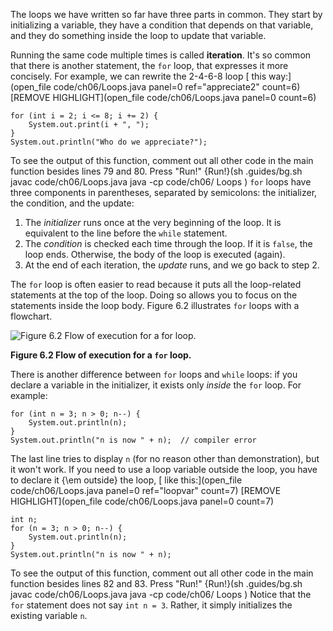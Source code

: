 The loops we have written so far have three parts in common. They start by initializing a variable, they have a condition that depends on that variable, and they do something inside the loop to update that variable.


Running the same code multiple times is called **iteration**. It's so common that there is another statement, the `for` loop, that expresses it more concisely. For example, we can rewrite the 2-4-6-8 loop [ this way:](open_file code/ch06/Loops.java panel=0 ref="appreciate2" count=6)
 [REMOVE HIGHLIGHT](open_file code/ch06/Loops.java panel=0 count=6)


```code
for (int i = 2; i <= 8; i += 2) {
    System.out.print(i + ", ");
}
System.out.println("Who do we appreciate?");
```

To see the output of this function, comment out all other code in the main function besides lines 79 and 80. Press "Run!"
{Run!}(sh .guides/bg.sh javac code/ch06/Loops.java java -cp code/ch06/ Loops )
 `for` loops have three components in parentheses, separated by semicolons: the initializer, the condition, and the update:



1. The *initializer* runs once at the very beginning of the loop. It is equivalent to the line before the `while` statement.
1. The *condition* is checked each time through the loop. If it is `false`, the loop ends. Otherwise, the body of the loop is executed (again).
1. At the end of each iteration, the *update* runs, and we go back to step 2.



The `for` loop is often easier to read because it puts all the loop-related statements at the top of the loop. Doing so allows you to focus on the statements inside the loop body. Figure 6.2 illustrates `for` loops with a flowchart.


![Figure 6.2 Flow of execution for a `for` loop.](figs/for.jpg)

**Figure 6.2 Flow of execution for a `for` loop.**

There is another difference between `for` loops and `while` loops: if you declare a variable in the initializer, it exists only *inside* the `for` loop. For example:

```code
for (int n = 3; n > 0; n--) {
    System.out.println(n);
}
System.out.println("n is now " + n);  // compiler error
```

The last line tries to display `n` (for no reason other than demonstration), but it won't work. If you need to use a loop variable outside the loop, you have to declare it {\em outside} the loop, [ like this:](open_file code/ch06/Loops.java panel=0 ref="loopvar" count=7)
 [REMOVE HIGHLIGHT](open_file code/ch06/Loops.java panel=0 count=7)


```code
int n;
for (n = 3; n > 0; n--) {
    System.out.println(n);
}
System.out.println("n is now " + n);
```

To see the output of this function, comment out all other code in the main function besides lines 82 and 83. Press "Run!"
{Run!}(sh .guides/bg.sh javac code/ch06/Loops.java java -cp code/ch06/ Loops )
 Notice that the `for` statement does not say `int n = 3`. Rather, it simply initializes the existing variable `n`.